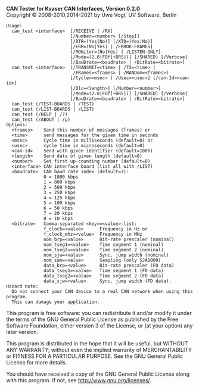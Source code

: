 __CAN Tester for Kvaser CAN Interfaces, Version 0.2.0__ \
Copyright &copy; 2008-2010,2014-2021 by Uwe Vogt, UV Software, Berlin

```
Usage:
  can_test <interface>  [/RECEIVE | /RX]
                        [/Number=<number> [/Stop]]
                        [/RTR=(Yes|No)] [/XTD=(Yes|No)]
                        [/ERR=(No|Yes) | /ERROR-FRAMES]
                        [/MONitor=(No|Yes) | /LISTEN-ONLY]
                        [/Mode=(2.0|FDf[+BRS])] [/SHARED] [/Verbose]
                        [/BauDrate=<baudrate> | /BitRate=<bitrate>]
  can_test <interface>  (/TRANSMIT=<time> | /TX=<time> |
                         /FRames=<frames> | /RANDom=<frames>)
                        [/Cycle=<msec> | /Usec=<usec>] [/can-Id=<can-id>]
                        [/Dlc=<length>] [/Number=<number>]
                        [/Mode=(2.0|FDf[+BRS])] [/SHARED] [/Verbose]
                        [/BauDrate=<baudrate> | /BitRate=<bitrate>]
  can_test (/TEST-BOARDS | /TEST)
  can_test (/LIST-BOARDS | /LIST)
  can_test (/HELP | /?)
  can_test (/ABOUT | /µ)
Options:
  <frames>    Send this number of messages (frames) or
  <time>      send messages for the given time in seconds
  <msec>      Cycle time in milliseconds (default=0) or
  <usec>      cycle time in microseconds (default=0)
  <can-id>    Send with given identifier (default=100h)
  <length>    Send data of given length (default=8)
  <number>    Set first up-counting number (default=0)
  <interface> CAN interface board (list all with /LIST)
  <baudrate>  CAN baud rate index (default=3):
              0 = 1000 kbps
              1 = 800 kbps
              2 = 500 kbps
              3 = 250 kbps
              4 = 125 kbps
              5 = 100 kbps
              6 = 50 kbps
              7 = 20 kbps
              8 = 10 kbps
  <bitrate>   Comma-separated <key>=<value>-list:
              f_clock=<value>      Frequency in Hz or
              f_clock_mhz=<value>  Frequency in MHz
              nom_brp=<value>      Bit-rate prescaler (nominal)
              nom_tseg1=<value>    Time segment 1 (nominal)
              nom_tseg2=<value>    Time segment 2 (nominal)
              nom_sjw=<value>      Sync. jump width (nominal)
              nom_sam=<value>      Sampling (only SJA1000)
              data_brp=<value>     Bit-rate prescaler (FD data)
              data_tseg1=<value>   Time segment 1 (FD data)
              data_tseg2=<value>   Time segment 2 (FD data)
              data_sjw=<value>     Sync. jump width (FD data).
Hazard note:
  Do not connect your CAN device to a real CAN network when using this program.
  This can damage your application.
```

This program is free software: you can redistribute it and/or modify
it under the terms of the GNU General Public License as published by
the Free Software Foundation, either version 3 of the License, or
(at your option) any later version.

This program is distributed in the hope that it will be useful,
but WITHOUT ANY WARRANTY; without even the implied warranty of
MERCHANTABILITY or FITNESS FOR A PARTICULAR PURPOSE.  See the
GNU General Public License for more details.

You should have received a copy of the GNU General Public License
along with this program.  If not, see <http://www.gnu.org/licenses/>.

